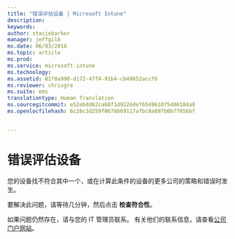 ```yaml
---
title: "错误评估设备 | Microsoft Intune"
description: 
keywords: 
author: staciebarker
manager: jeffgilb
ms.date: 06/03/2016
ms.topic: article
ms.prod: 
ms.service: microsoft-intune
ms.technology: 
ms.assetid: 81f8a990-d172-47f4-91b4-cb49652accf6
ms.reviewer: chrisgre
ms.suite: ems
translationtype: Human Translation
ms.sourcegitcommit: e52ebdd62ca68f1d9226def654961075400184a8
ms.openlocfilehash: 6c28c3d259f0678669117afbc8a897b0b77056bf


---
```



# 错误评估设备
您的设备找不符合其中一个，或在计算此条件的设备的更多公司的策略和错误时发生。

要解决此问题，请等待几分钟，然后点击 **检查符合性**。

如果问题仍然存在，请与您的 IT 管理员联系。 有关他们的联系信息，请查看[公司门户网站](http://portal.manage.microsoft.com)。




<!--HONumber=Jun16_HO4-->


